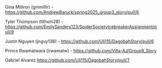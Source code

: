 Gina Milliron (gmmillir) - https://github.com/AndrewBaruck/spring2025_group3_story/pull/6

Tyler Thompson (tlthom28) - https://github.com/EmilySanders123/SpiderSocietyIcebreakerAssignment/pull/9

Justin Nguyen (jnguy136) - https://github.com/Uli115/DagobahStory/pull/6

Prince  Rwamatwara (irwamatw) - https://github.com/Villa-AJ/Group9_Story

Gabriel Alvarez https://github.com/Uli115/DagobahStory/pull/7
